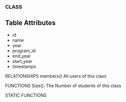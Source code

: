 ### CLASS

## Table Attributes
- id
- name
- year
- program_id
- end_year
- start_year
- timestamps


RELATIONSHIPS
members() All users of this class

FUNCTIONS
Size():
The Number of students of this class

STATIC FUNCTIONS